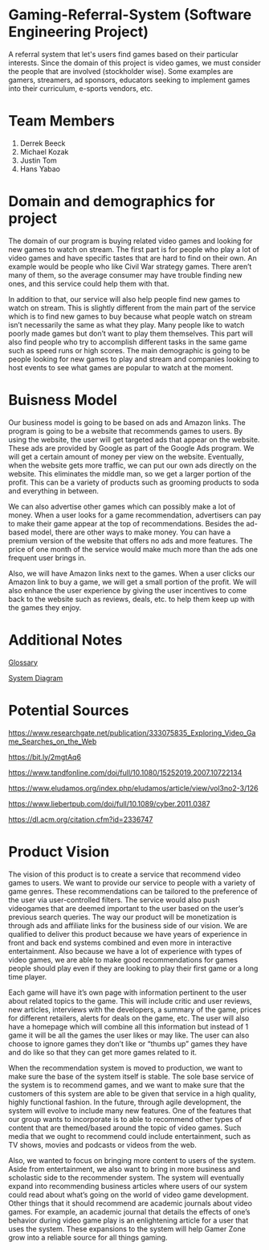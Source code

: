 # Gaming-Referral-System (Software Engineering Project)
A referral system that let's users find games based on their particular interests. Since the domain of this project is video games, we must consider the people that are involved (stockholder wise). Some examples are gamers, streamers, ad sponsors, educators seeking to implement games into their curriculum, e-sports vendors, etc.

# Team Members
1. Derrek Beeck
2. Michael Kozak
3. Justin Tom
4. Hans Yabao

# Domain and demographics for project
The domain of our program is buying related video games and looking for new games to watch on stream. The first part is for people who play a lot of video games and have specific tastes that are hard to find on their own. An example would be people who like Civil War strategy games. There aren’t many of them, so the average consumer may have trouble finding new ones, and this service could help them with that.

In addition to that, our service will also help people find new games to watch on stream. This is slightly different from the main part of the service which is to find new games to buy because what people watch on stream isn’t necessarily the same as what they play. Many people like to watch poorly made games but don’t want to play them themselves. This part will also find people who try to accomplish different tasks in the same game such as speed runs or high scores. The main demographic is going to be people looking for new games to play and stream and companies looking to host events to see what games are popular to watch at the moment.

# Buisness Model
Our business model is going to be based on ads and Amazon links. The program is going to be a website that recommends games to users. By using the website, the user will get targeted ads that appear on the website. These ads are provided by Google as part of the Google Ads program. We will get a certain amount of money per view on the website. Eventually, when the website gets more traffic, we can put our own ads directly on the website. This eliminates the middle man, so we get a larger portion of the profit. This can be a variety of products such as grooming products to soda and everything in between.

We can also advertise other games which can possibly make a lot of money. When a user looks for a game recommendation, advertisers can pay to make their game appear at the top of recommendations. Besides the ad-based model, there are other ways to make money. You can have a premium version of the website that offers no ads and more features. The price of one month of the service would make much more than the ads one frequent user brings in.

Also, we will have Amazon links next to the games. When a user clicks our Amazon link to buy a game, we will get a small portion of the profit. We will also enhance the user experience by giving the user incentives to come back to the website such as reviews, deals, etc. to help them keep up with the games they enjoy. 

# Additional Notes
[Glossary](https://github.com/yabaohan/Gaming-Referral-System/blob/master/SE%20-%20Glossary.docx)

[System Diagram](https://github.com/yabaohan/Gaming-Referral-System/blob/master/Game%20Recommendation%20Flow%20Chart.pdf)

# Potential Sources
https://www.researchgate.net/publication/333075835_Exploring_Video_Game_Searches_on_the_Web

https://bit.ly/2mgtAq6

https://www.tandfonline.com/doi/full/10.1080/15252019.2007.10722134

https://www.eludamos.org/index.php/eludamos/article/view/vol3no2-3/126

https://www.liebertpub.com/doi/full/10.1089/cyber.2011.0387

https://dl.acm.org/citation.cfm?id=2336747

# Product Vision
The vision of this product is to create a service that recommend video games to users. We want to provide our service to people with a variety of game genres.  These recommendations can be tailored to the preference of the user via user-controlled filters. The service would also push videogames that are deemed important to the user based on the user’s previous search queries. The way our product will be monetization is through ads and affiliate links for the business side of our vision. We are qualified to deliver this product because we have years of experience in front and back end systems combined and even more in interactive entertainment. Also because we have a lot of experience with types of video games, we are able to make good recommendations for games people should play even if they are looking to play their first game or a long time player.

Each game will have it’s own page with information pertinent to the user about related topics to the game. This will include critic and user reviews, new articles, interviews with the developers, a summary of the game, prices for different retailers, alerts for deals on the game, etc. The user will also have a homepage which will combine all this information but instead of 1 game it will be all the games the user likes or may like. The user can also choose to ignore games they don’t like or “thumbs up” games they have and do like so that they can get more games related to it.

When the recommendation system is moved to production, we want to make sure the base of the system itself is stable. The sole base service of the system is to recommend games, and we want to make sure that the customers of this system are able to be given that service in a high quality, highly functional fashion. In the future, through agile development, the system will evolve to include many new features. One of the features that our group wants to incorporate is to able to recommend other types of content that are themed/based around the topic of video games. Such media that we ought to recommend could include entertainment, such as TV shows, movies and podcasts or videos from the web.

Also, we wanted to focus on bringing more content to users of the system. Aside from entertainment, we also want to bring in more business and scholastic side to the recommender system. The system will eventually expand into recommending business articles where users of our system could read about what’s going on the world of video game development. Other things that it should recommend are academic journals about video games. For example, an academic journal that details the effects of one’s behavior during video game play is an enlightening article for a user that uses the system. These expansions to the system will help Gamer Zone grow into a reliable source for all things gaming. 

